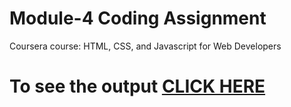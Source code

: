 

# Module-4 Coding Assignment

Coursera course: HTML, CSS, and Javascript for Web Developers

# To see the output [CLICK HERE](https://)

